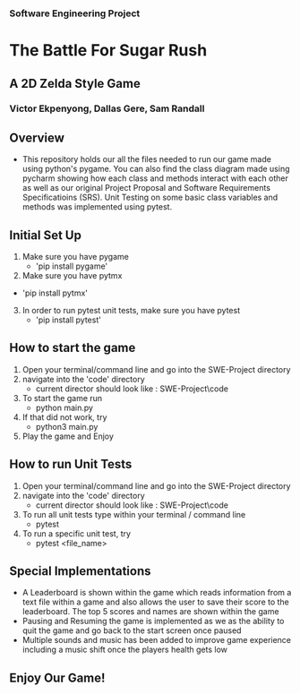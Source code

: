 ### Software Engineering Project
# The Battle For Sugar Rush
## A 2D Zelda Style Game

### Victor Ekpenyong, Dallas Gere, Sam Randall

## Overview
- This repository holds our all the files needed to run our game made using python's pygame. You can also find the class diagram made using pycharm showing how each class and methods interact with each other as well as our original Project Proposal and Software Requirements Specificatioins (SRS). Unit Testing on some basic class variables and methods was implemented using pytest.

## Initial Set Up
1. Make sure you have pygame
   - 'pip install pygame'
2. Make sure you have pytmx
- 'pip install pytmx'
3. In order to run pytest unit tests, make sure you have pytest
   - 'pip install pytest'

## How to start the game
1. Open your terminal/command line and go into the SWE-Project directory
2. navigate into the 'code' directory
   - current director should look like : SWE-Project\code
3. To start the game run
   - python main.py
4. If that did not work, try
   - python3 main.py
4. Play the game and Enjoy

## How to run Unit Tests
1. Open your terminal/command line and go into the SWE-Project directory
2. navigate into the 'code' directory
   - current director should look like : SWE-Project\code
3. To run all unit tests type within your terminal / command line
   - pytest
4. To run a specific unit test, try
   - pytest <file_name>

## Special Implementations
* A Leaderboard is shown within the game which reads information from a text file within a game and also allows the user to save their score to the leaderboard. The top 5 scores and names are shown within the game
* Pausing and Resuming the game is implemented as we as the ability to quit the game and go back to the start screen once paused
* Multiple sounds and music has been added to improve game experience including a music shift once the players health gets low

## Enjoy Our Game!
